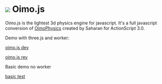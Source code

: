 <img src="http://lo-th.github.io/Oimo.js/images/logo.svg"/>  Oimo.js 
=========

Oimo.js is the lightest 3d physics engine for javascript.
It's a full javascript conversion of [OimoPhysics](https://github.com/saharan/OimoPhysics) created by Saharan for ActionScript 3.0.<br>


Demo with three.js and worker:

[oimo.js dev](http://lo-th.github.io/Oimo.js/index.html)

[oimo.js rev](http://lo-th.github.io/Oimo.js/index_rev.html)

Basic demo no worker

[basic test](http://lo-th.github.io/Oimo.js/test_basic.html)
